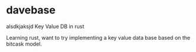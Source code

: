 # davebase
alsdkjaksjd
Key Value DB in rust

Learning rust, want to try implementing a key value data base based on the bitcask model.
